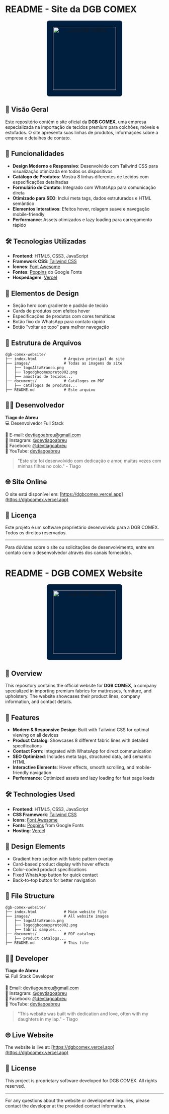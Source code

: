 # README - Site da DGB COMEX  

<p align="center"> <img src="https://dgbcomex.vercel.app/images/logoAltaBranco.png" alt="Logo DGB COMEX" width="200" style="background-color: #001F3F; padding: 20px; border-radius: 8px;"> </p>

## 📌 Visão Geral  

Este repositório contém o site oficial da **DGB COMEX**, uma empresa especializada na importação de tecidos premium para colchões, móveis e estofados. O site apresenta suas linhas de produtos, informações sobre a empresa e detalhes de contato.  

## 🚀 Funcionalidades  

- **Design Moderno e Responsivo**: Desenvolvido com Tailwind CSS para visualização otimizada em todos os dispositivos  
- **Catálogo de Produtos**: Mostra 8 linhas diferentes de tecidos com especificações detalhadas  
- **Formulário de Contato**: Integrado com WhatsApp para comunicação direta  
- **Otimizado para SEO**: Inclui meta tags, dados estruturados e HTML semântico  
- **Elementos Interativos**: Efeitos hover, rolagem suave e navegação mobile-friendly  
- **Performance**: Assets otimizados e lazy loading para carregamento rápido  

## 🛠 Tecnologias Utilizadas  

- **Frontend**: HTML5, CSS3, JavaScript  
- **Framework CSS**: [Tailwind CSS](https://tailwindcss.com/)  
- **Ícones**: [Font Awesome](https://fontawesome.com/)  
- **Fontes**: [Poppins](https://fonts.google.com/specimen/Poppins) do Google Fonts  
- **Hospedagem**: [Vercel](https://vercel.com/)  

## 🎨 Elementos de Design  

- Seção hero com gradiente e padrão de tecido  
- Cards de produtos com efeitos hover  
- Especificações de produtos com cores temáticas  
- Botão fixo do WhatsApp para contato rápido  
- Botão "voltar ao topo" para melhor navegação  

## 📂 Estrutura de Arquivos  

```
dgb-comex-website/  
├── index.html            # Arquivo principal do site  
├── images/               # Todas as imagens do site  
│   ├── logoAltaBranco.png  
│   ├── logodgbcomexpreto002.png  
│   ├── amostras de tecidos...  
├── documents/            # Catálogos em PDF  
│   ├── catálogos de produtos...  
├── README.md             # Este arquivo  
```  

## 👨‍💻 Desenvolvedor  

**Tiago de Abreu**  
💻 Desenvolvedor Full Stack  

📧 E-mail: [devtiagoabreu@gmail.com](mailto:devtiagoabreu@gmail.com)  
📱 Instagram: [@devtiagoabreu](https://instagram.com/devtiagoabreu)  
📘 Facebook: [@devtiagoabreu](https://facebook.com/devtiagoabreu)  
🎥 YouTube: [devtiagoabreu](https://youtube.com/devtiagoabreu)  

> "Este site foi desenvolvido com dedicação e amor, muitas vezes com minhas filhas no colo." - Tiago  

## 🌐 Site Online  

O site está disponível em: [https://dgbcomex.vercel.app](https://dgbcomex.vercel.app)  

## 📜 Licença  

Este projeto é um software proprietário desenvolvido para a DGB COMEX. Todos os direitos reservados.  

---  

Para dúvidas sobre o site ou solicitações de desenvolvimento, entre em contato com o desenvolvedor através dos canais fornecidos.

# README - DGB COMEX Website

<p align="center"> <img src="https://dgbcomex.vercel.app/images/logoAltaBranco.png" alt="Logo DGB COMEX" width="200" style="background-color: #001F3F; padding: 20px; border-radius: 8px;"> </p>

## 📌 Overview

This repository contains the official website for **DGB COMEX**, a company specialized in importing premium fabrics for mattresses, furniture, and upholstery. The website showcases their product lines, company information, and contact details.

## 🚀 Features

- **Modern & Responsive Design**: Built with Tailwind CSS for optimal viewing on all devices
- **Product Catalog**: Showcases 8 different fabric lines with detailed specifications
- **Contact Form**: Integrated with WhatsApp for direct communication
- **SEO Optimized**: Includes meta tags, structured data, and semantic HTML
- **Interactive Elements**: Hover effects, smooth scrolling, and mobile-friendly navigation
- **Performance**: Optimized assets and lazy loading for fast page loads

## 🛠 Technologies Used

- **Frontend**: HTML5, CSS3, JavaScript
- **CSS Framework**: [Tailwind CSS](https://tailwindcss.com/)
- **Icons**: [Font Awesome](https://fontawesome.com/)
- **Fonts**: [Poppins](https://fonts.google.com/specimen/Poppins) from Google Fonts
- **Hosting**: [Vercel](https://vercel.com/)

## 🎨 Design Elements

- Gradient hero section with fabric pattern overlay
- Card-based product display with hover effects
- Color-coded product specifications
- Fixed WhatsApp button for quick contact
- Back-to-top button for better navigation

## 📂 File Structure

```
dgb-comex-website/
├── index.html            # Main website file
├── images/               # All website images
│   ├── logoAltaBranco.png
│   ├── logodgbcomexpreto002.png
│   ├── fabric samples...
├── documents/            # PDF catalogs
│   ├── product catalogs...
├── README.md             # This file
```

## 👨‍💻 Developer

**Tiago de Abreu**  
💻 Full Stack Developer  

📧 Email: [devtiagoabreu@gmail.com](mailto:devtiagoabreu@gmail.com)  
📱 Instagram: [@devtiagoabreu](https://instagram.com/devtiagoabreu)  
📘 Facebook: [@devtiagoabreu](https://facebook.com/devtiagoabreu)  
🎥 YouTube: [devtiagoabreu](https://youtube.com/devtiagoabreu)  

> "This website was built with dedication and love, often with my daughters in my lap." - Tiago

## 🌐 Live Website

The website is live at: [https://dgbcomex.vercel.app](https://dgbcomex.vercel.app)

## 📜 License

This project is proprietary software developed for DGB COMEX. All rights reserved.

---

For any questions about the website or development inquiries, please contact the developer at the provided contact information.

